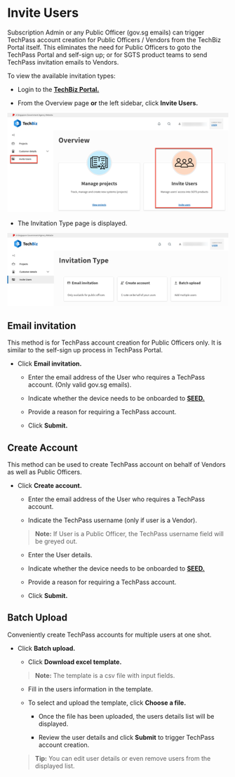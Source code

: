 # Invite Users

Subscription Admin or any Public Officer (gov.sg emails) can trigger TechPass account creation for Public Officers / Vendors from the TechBiz Portal itself. This eliminates the need for Public Officers to goto the TechPass Portal and self-sign up; or for SGTS product teams to send TechPass invitation emails to Vendors.

To view the available invitation types:

- Login to the [**TechBiz Portal.**](https://portal.dev.techbiz.suite.gov.sg/)

- From the Overview page **or** the left sidebar, click **Invite Users.**

![Display Invite Users](./assets/images/invite_users.png)


- The Invitation Type page is displayed.

![Display Invitation Type](./assets/images/invitation_type.png)


## Email invitation

This method is for TechPass account creation for Public Officers only. It is similar to the self-sign up process in TechPass Portal.

  - Click **Email invitation.**

    - Enter the email address of the User who requires a TechPass account. (Only valid gov.sg emails).

    - Indicate whether the device needs to be onboarded to [**SEED.**](https://docs.developer.tech.gov.sg/docs/security-suite-for-engineering-endpoint-devices/#/)

    - Provide a reason for requiring a TechPass account.

    - Click **Submit.**

## Create Account

This method can be used to create TechPass account on behalf of Vendors as well as Public Officers.

  - Click **Create account.** 
  
    - Enter the email address of the User who requires a TechPass account.

    - Indicate the TechPass username (only if user is a Vendor).

    > **Note:** If User is a Public Officer, the TechPass username field will be greyed out.

    - Enter the User details.

    - Indicate whether the device needs to be onboarded to [**SEED.**](https://docs.developer.tech.gov.sg/docs/security-suite-for-engineering-endpoint-devices/#/)

     - Provide a reason for requiring a TechPass account.

    - Click **Submit.**



## Batch Upload

Conveniently create TechPass accounts for multiple users at one shot.

- Click **Batch upload.**

  - Click **Download excel template.**

  > **Note:** The template is a csv file with input fields.

  - Fill in the users information in the template.

  - To select and upload the template, click **Choose a file.**

      - Once the file has been uploaded, the users details list will be displayed.

      - Review the user details and click **Submit** to trigger TechPass account creation.

  > **Tip:** You can edit user details or even remove users from the displayed list.